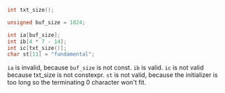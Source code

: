 ```cpp
int txt_size();

unsigned buf_size = 1024;

int ia[buf_size];
int ib[4 * 7 - 14];
int ic[txt_size()];
char st[11] = "fundamental";
```
`ia` is invalid, because `buf_size` is not const.
`ib` is valid.
`ic` is not valid because txt_size is not constexpr.
`st` is not valid, because the initializer is too long so the terminating 0 character won't fit.
